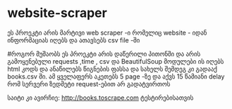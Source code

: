 # website-scraper
ეს პროეკტი არის მარტივი web scraper -ი რომელიც website - იდან ინფორმაციას იღებს და ათავსებს csv file -ში

#როგორ მუშაობს
ეს პროეკტი არის დაწერილი პითონში და არის გამოყენებული requests ,time , csv და BeautifulSoup მოდულები ის იღებს html კოდს და ანაწილებს წიგნების ფასსა და სახელს შემდეგ კი გადააქ books.csv ში.
ამ ყველაფერს აკეთებს 5 page -ზე და აქვს 15 წამიანი delay რომ სერვერი ზედმეტი request-ებით არ გადატვირთოს

საიტი კი ავირჩიე:
http://books.toscrape.com
ტესტირებისათვის
